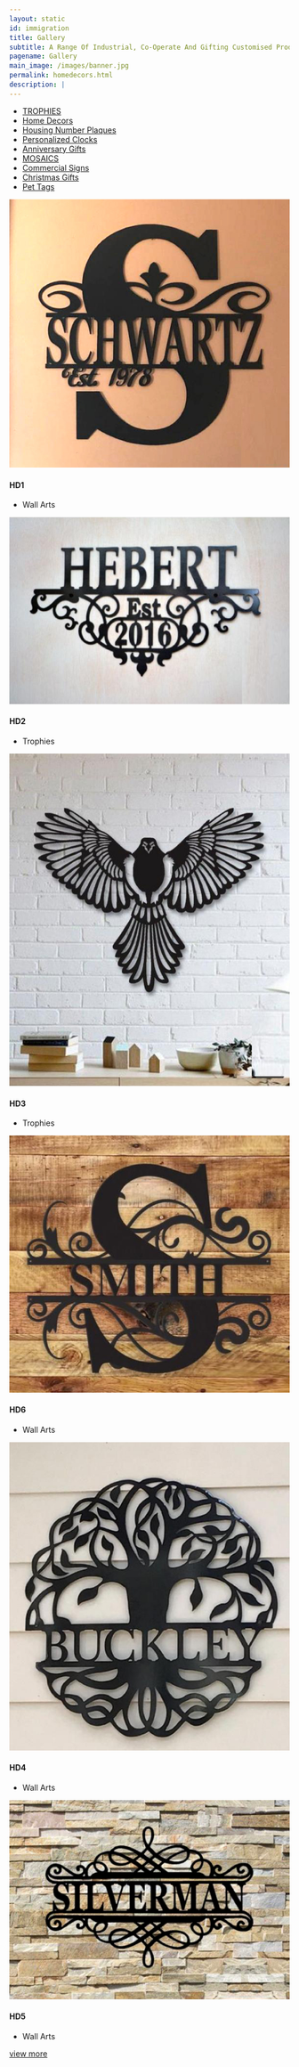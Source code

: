 ```yaml
---
layout: static
id: immigration
title: Gallery
subtitle: A Range Of Industrial, Co-Operate And Gifting Customised Products
pagename: Gallery
main_image: /images/banner.jpg
permalink: homedecors.html
description: |
---
```

<div class="wpsuptr-standard-row">
   <div class="container">
      <div class="portfolio-content">
         <div class="portfolio-filter-wrap text-center">
            <ul class="filter_tag">
               <li><a href="trophies.html" >TROPHIES</a></li>
               <li class="active"><a href="/homedecors.html" >Home Decors</a></li>
               <li><a href="/housing-number-plaques.html" >Housing Number Plaques</a></li>
               <li><a href="/personalized-clocks.html" >Personalized Clocks</a></li>
               <li><a href="/anniversary.html" >Anniversary Gifts</a></li>
               <li><a href="/mosaics.html" >MOSAICS</a></li>
               <li><a href="/commercialsign.html" >Commercial Signs</a></li>
               <li><a href="/christmasgift.html" >Christmas Gifts</a></li>
               <li><a href="/pettags.html" >Pet Tags</a></li>
            </ul>
         </div>
         <div
            class="portfolio portfolio-gutter portfolio-style-2 portfolio-masonry portfolio-not-full portfolio-4-column wrap-div">
            <div class="portfolio-item fwdcategories">
               <div class="portfolio-item-content">
                  <div class="item-thumbnail">
                     <a class="example-image-link" >
                     <img class="example-image" src="images/portfolio/fwdcategories/Wall Decors/HD1.jpg" alt=""/>
                     </a>
                     <a href="images/portfolio/fwdcategories/Wall Decors/HD1.jpg"  data-lightbox="example-set" data-title="" class="button" data-motafobox="roadtrip"><i class="ti-zoom-in"></i></a>
                  </div>
                  <div class="portfolio-description">
                     <h4>HD1</h4>
                     <ul class="portfolio-category">
                        <li>Wall Arts</li>
                     </ul>
                  </div>
               </div>
            </div>
            <div class="portfolio-item fwdcategories">
               <div class="portfolio-item-content">
                  <div class="item-thumbnail">
                     <a class="example-image-link"  >
                     <img class="example-image" src="images/portfolio/fwdcategories/Wall Decors/HD2.jpg" alt=""/>
                     </a>
                     <a href="images/portfolio/fwdcategories/Wall Decors/HD2.jpg" data-lightbox="example-set" data-title="" class="button" data-motafobox="roadtrip"><i class="ti-zoom-in"></i></a>
                  </div>
                  <div class="portfolio-description">
                     <h4>HD2</h4>
                     <ul class="portfolio-category">
                        <li>Trophies</li>
                     </ul>
                  </div>
               </div>
            </div>
            <div class="portfolio-item fwdcategories">
               <div class="portfolio-item-content">
                  <div class="item-thumbnail">
                     <a class="example-image-link"  >
                     <img class="example-image" src="images/portfolio/fwdcategories/Wall Decors/HD3.jpg" alt=""/>
                     </a>
                     <a href="images/portfolio/fwdcategories/Wall Decors/HD3.jpg" data-lightbox="example-set" data-title="" class="button" data-motafobox="roadtrip"><i class="ti-zoom-in"></i></a>
                  </div>
                  <div class="portfolio-description">
                     <h4>HD3</h4>
                     <ul class="portfolio-category">
                        <li>Trophies</li>
                     </ul>
                  </div>
               </div>
            </div>
            <div class="portfolio-item fwdcategories hidden">
               <div class="portfolio-item-content">
                  <div class="item-thumbnail">
                     <a class="example-image-link" >
                     <img class="example-image" src="images/portfolio/fwdcategories/Wall Decors/HD6.jpg" alt=""/>
                     </a>
                     <a href="images/portfolio/fwdcategories/Wall Decors/HD6.jpg"   data-lightbox="example-set" data-title="" class="button" data-motafobox="roadtrip"><i class="ti-zoom-in"></i></a>
                  </div>
                  <div class="portfolio-description">
                     <h4>HD6</h4>
                     <ul class="portfolio-category">
                        <li>Wall Arts</li>
                     </ul>
                  </div>
               </div>
            </div>
            <div class="portfolio-item fwdcategories">
               <div class="portfolio-item-content">
                  <div class="item-thumbnail">
                     <a class="example-image-link"  >
                     <img class="example-image" src="images/portfolio/fwdcategories/Wall Decors/HD4.jpg" alt=""/>
                     </a>
                     <a href="images/portfolio/fwdcategories/Wall Decors/HD4.jpg"  data-lightbox="example-set" data-title="" class="button" data-motafobox="roadtrip"><i class="ti-zoom-in"></i></a>
                  </div>
                  <div class="portfolio-description">
                     <h4>HD4</h4>
                     <ul class="portfolio-category">
                        <li>Wall Arts</li>
                     </ul>
                  </div>
               </div>
            </div>
            <div class="portfolio-item fwdcategories">
               <div class="portfolio-item-content">
                  <div class="item-thumbnail">
                     <a class="example-image-link"  >
                     <img class="example-image" src="images/portfolio/fwdcategories/Wall Decors/HD5.jpg" alt=""/>
                     </a>
                     <a href="images/portfolio/fwdcategories/Wall Decors/HD5.jpg"  data-lightbox="example-set" data-title="" class="button" data-motafobox="roadtrip"><i class="ti-zoom-in"></i></a>
                  </div>
                  <div class="portfolio-description">
                     <h4>HD5</h4>
                     <ul class="portfolio-category">
                        <li>Wall Arts</li>
                     </ul>
                  </div>
               </div>
            </div>
         </div>
         <div class="pagination-area">
            <div class="load-more text-center">
               <a class="button lode-more" href="#">view more<i class="ti-reload"></i></a>
            </div>
         </div>
      </div>
   </div>
</div>